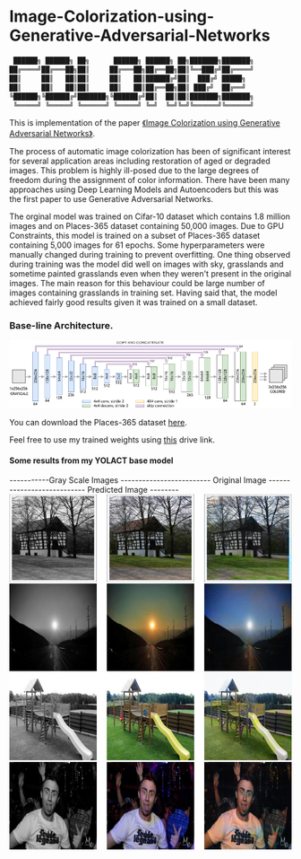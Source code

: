 # Image-Colorization-using-Generative-Adversarial-Networks
```
 ██████╗ ██████╗ ██╗      ██████╗ ██████╗ ██╗███████╗███████╗
██╔════╝██╔═══██╗██║     ██╔═══██╗██╔══██╗██║╚══███╔╝██╔════╝
██║     ██║   ██║██║     ██║   ██║██████╔╝██║  ███╔╝ █████╗  
██║     ██║   ██║██║     ██║   ██║██╔══██╗██║ ███╔╝  ██╔══╝  
╚██████╗╚██████╔╝███████╗╚██████╔╝██║  ██║██║███████╗███████╗
 ╚═════╝ ╚═════╝ ╚══════╝ ╚═════╝ ╚═╝  ╚═╝╚═╝╚══════╝╚══════╝
```
This is implementation of the paper [《Image Colorization using Generative Adversarial Networks》](https://arxiv.org/pdf/1803.05400).

The process of automatic image colorization has been of significant interest for several application areas including restoration of aged or degraded images. This problem is highly ill-posed due to the large degrees of freedom during the assignment of color information. There have been many approaches using Deep Learning Models and Autoencoders but this was the first paper to use Generative Adversarial Networks.

The orginal model was trained on Cifar-10 dataset which contains 1.8 million images and on Places-365 dataset containing 50,000 images. Due to GPU Constraints, this model is trained on a subset of Places-365 dataset containing 5,000 images for 61 epochs. Some hyperparameters were manually changed during training to prevent overfitting. One thing observed during training was the model did well on images with sky, grasslands and sometime painted grasslands even when they weren't present in the original images. The main reason for this behaviour could be large number of images containing grasslands in training set. Having said that, the model achieved fairly good results given it was trained on a small dataset.

### Base-line Architecture.
![Example 0](readme_imgs/network.png)

You can download the Places-365 dataset [here](http://places2.csail.mit.edu/download.html).

Feel free to use my trained weights using [this](https://drive.google.com/file/d/13qcY4A3bv0yfdmkVvML9BRhaQNnj55g_/view?usp=sharing) drive link.

#### Some results from my YOLACT base model
-----------Gray Scale Images ------------------------- Original Image --------------------------- Predicted Image --------
![Example 1](results/train_3.jpg)
![Example 2](results/test_5.jpg)
![Example 3](results/train_1.jpg)
![Example 4](results/test_1.jpg)
